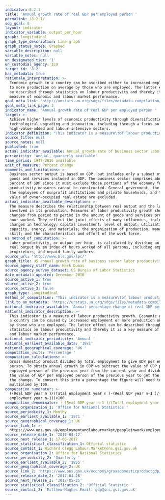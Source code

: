 ```yaml
---
indicator: 8.2.1
title: 'Annual growth rate of real GDP per employed person '
permalink: /8-2-1/
sdg_goal: 8
layout: indicator
indicator_variable: output_per_hour
graph: longitudinal
graph_type_description: Line graph
graph_status_notes: Graphed
variable_description: null
variable_notes: null
un_designated_tier: '1'
un_custodial_agency: ILO
target_id: '8.2'
has_metadata: true
rationale_interpretation: >-
  Economic growth in a country can be ascribed either to increased employment or
  to more production on average by those who are employed. The latter effect can
  be described through statistics on labour productivity and thereby it is a key
  measure of economic and labour market performance. 
goal_meta_link: 'http://unstats.un.org/sdgs/files/metadata-compilation/Metadata-Goal-8.pdf'
goal_meta_link_page: 3
indicator_name: 'Annual growth rate of real GDP per employed person '
target: >-
  Achieve higher levels of economic productivity through diversification,
  technological upgrading and innovation, including through a focus on
  high-value-added and labour-intensive sectors.
indicator_definition: "This indicator is a measure\tof labour productivity growth, which is computed as the annual\tgrowth rate\tof: Gross Domestic Product (GDP) at market prices for the aggregate\teconomy\tdivided\t by\ttotal employment. Employment refers\tto the average number of persons with one or more paid jobs during the year."
source_title: null
source_notes: null
published: true
actual_indicator_available: Annual growth rate of business sector labor productivity (output per hour)
periodicity: 'Annual, quarterly available'
time_period: 1947-2016 available
unit_of_measure: Percent change
comments_and_limitations: >-
  Business sector output is based on GDP, but includes only a subset of the
  goods and services included in GDP. The business sector comprises about 75
  percent of GDP since it must exclude those portions of the economy for which
  productivity measures cannot be constructed. General government, the output of
  the employees of nonprofit institutions and private households, and the rental
  value of owner-occupied real estate are excluded.
actual_indicator_available_description: >-
  The measure describes the relationship between real output and the labor time
  involved in its production. Measures of labor productivity growth show the
  changes from period to period in the amount of goods and services produced per
  hour worked. They reflect the joint effects of many influences, including
  changes in technology; capital investment; level of output; utilization of
  capacity, energy, and materials; the organization of production; managerial
  skill; and the characteristics and effort of the work force.
us_method_of_computation: >-
  Labor productivity, or output per hour, is calculated by dividing an index of
  real output by an index of hours worked of all persons, including employees,
  proprietors, and unpaid family workers.
source_url: 'http://www.bls.gov/lpc/'
graph_title: US annual growth rate of business sector labor productivity (output per hour)
source_agency_staff_name: Mark Dumas
source_agency_survey_dataset: US Bureau of Labor Statistics
date_metadata_updated: December 2016
source_active_1: true
source_active_2: true
source_active_3: false
graph_type: Longitudinal
method_of_computation: "This indicator is a measure\tof labour productivity growth, which is computed as the annual\tgrowth rate\tof: Gross Domestic Product (GDP) at market prices for the aggregate\teconomy\tdivided\t by\ttotal employment. Employment refers\tto the average number of persons with one or more paid jobs during the year."
link_to_un_metadata: 'https://unstats.un.org/sdgs/files/metadata-compilation/Metadata-Goal-8.pdf'
national_indicator_available: 'Annual percentage change of real GDP per employed person '
national_indicator_description: >-
  This indicator is a measure of labour productivity growth. Economic growth in
  a country can be caused by increased employment or more production on average
  by those who are employed. The latter effect can be described through
  statistics on labour productivity and thereby it is a key measure of economic
  and labour market performance. 
national_indicator_periodicity: 'Annual '
national_earliest_available_data: '1971'
national_geographical_coverage: 'UK '
computation_units: 'Percentage '
computation_calculations: >-
  Gross domestic product divided by total employment to give GDP per employed
  person. To obtain annual growth in GDP we subtract the value of GDP per
  employed person of the previous year from the current year and divide this by
  the value of GDP per employed person of the previous year to get the ratio of
  the change. To convert this into a percentage the figure will need to be
  multiplied by 100. 
computation_numerator: >-
  ((Real GDP year n )/(Total employment year n )-(Real GDP year n-1 )/(Total
  employment year n-1))×100
computation_denominator: ├ (Real GDP year n-1 )/(Total employment year n-1)┤
source_organisation_1: 'Office for National Statistics '
source_periodicity_1: Monthy
source_earliest_available_1: '1971 '
source_geographical_coverage_1: UK
source_link_1: >-
  https://www.ons.gov.uk/employmentandlabourmarket/peopleinwork/employmentandemployeetypes/timeseries/mgrz/lms
source_release_date_1: '2017-04-12'
source_next_release_1: 17-05-2017
source_statistical_classification_1: Official statistic
source_contact_1: Richard Clegg Labour.Market@ons.gsi.gov.uk
source_organisation_2: Office for National Statistics
source_periodicity_2: 'Quarterly '
source_earliest_available_2: '1955 '
source_geographical_coverage_2: UK
source_link_2: 'https://www.ons.gov.uk/economy/grossdomesticproductgdp/timeseries/abmi/pgdp'
source_release_date_2: '2017-04-28'
source_next_release_2: '2017-05-25'
source_statistical_classification_2: 'Official Statistic '
source_contact_2: 'Matthew Hughes Email: gdp@ons.gsi.gov.uk'
---
```

